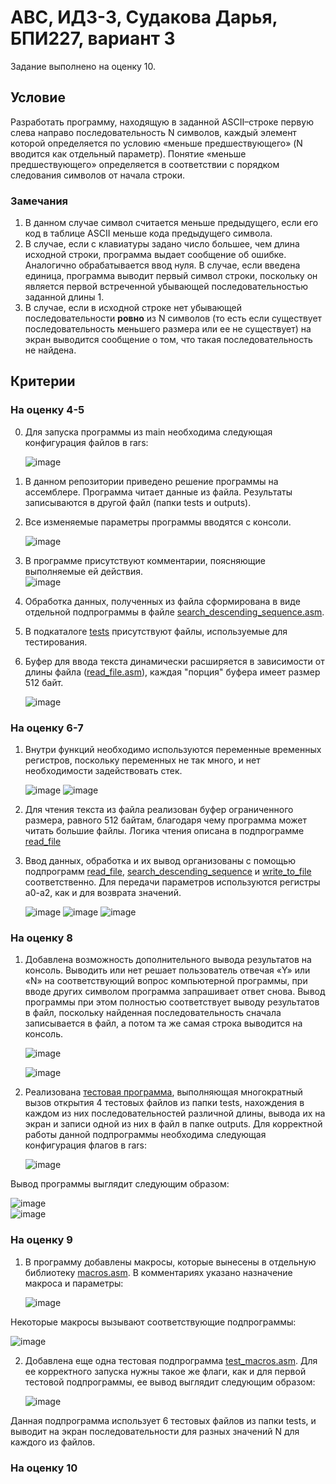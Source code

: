 # АВС, ИДЗ-3, Судакова Дарья, БПИ227, вариант 3
Задание выполнено на оценку 10.
## Условие
Разработать программу, находящую в заданной ASCII–строке первую слева направо последовательность N символов, каждый элемент которой определяется по условию «меньше предшествующего» (N
вводится как отдельный параметр). Понятие «меньше предшествующего» определяется в соответствии с порядком следования символов от начала строки.
### Замечания
1. В данном случае символ считается меньше предыдущего, если его код в таблице ASCII меньше кода предыдущего символа.
2. В случае, если с клавиатуры задано число большее, чем длина исходной строки, программа выдает сообщение об ошибке. Аналогично обрабатывается ввод нуля. В случае, если введена единица, программа выводит первый символ строки, поскольку он является первой встреченной убывающей последовательностью заданной длины 1.
3. В случае, если в исходной строке нет убывающей последовательности **ровно** из N символов (то есть если существует последовательность меньшего размера или ее не существует) на экран выводится сообщение о том, что такая последовательность не найдена.
## Критерии
### На оценку 4-5
0. Для запуска программы из main необходима следующая конфигурация файлов в rars:
   
    ![image](https://github.com/DaryaAutumn/CS-Architecture-IHW3/assets/72216853/526b483c-605c-4de3-9913-a54f04cd7951)

1. В данном репозитории приведено решение программы на ассемблере. Программа читает данные из файла. Результаты записываются в другой файл (папки tests и outputs).
2. Все изменяемые параметры программы вводятся с консоли.
   
    ![image](https://github.com/DaryaAutumn/CS-Architecture-IHW3/assets/72216853/84c5024c-a095-43b5-a963-98f9d647b72f)
   
3. В программе присутствуют комментарии, поясняющие выполняемые ей действия.  
   ![image](https://github.com/DaryaAutumn/CS-Architecture-IHW3/assets/72216853/94a8ff3f-7c78-4bcb-950d-9df7842b9ff3)

     
4. Обработка данных, полученных из файла сформирована в виде отдельной подпрограммы в файле [search_descending_sequence.asm](search_descending_sequence.asm).
5. В подкаталоге [tests](\tests) присутствуют файлы, используемые для тестирования.
6. Буфер для ввода текста динамически расширяется в зависимости от длины файла ([read_file.asm](read_file.asm)), каждая "порция" буфера имеет размер 512 байт.
   
   ![image](https://github.com/DaryaAutumn/CS-Architecture-IHW3/assets/72216853/76c60c44-8b43-4276-958d-6f7eb7b6609c)

### На оценку 6-7
1. Внутри функций необходимо используются переменные временных регистров, поскольку переменных не так много, и нет необходимости задействовать стек.
   
     ![image](https://github.com/DaryaAutumn/CS-Architecture-IHW3/assets/72216853/812c54bb-2c9f-43d9-970a-0b7a1b333973)
   ![image](https://github.com/DaryaAutumn/CS-Architecture-IHW3/assets/72216853/374c374d-488e-43aa-950f-197352966039)


2. Для чтения текста из файла реализован буфер ограниченного размера, равного 512 байтам, благодаря чему программа может читать большие файлы. Логика чтения описана в подпрограмме [read_file](read_file.asm)
3. Ввод данных, обработка и их вывод организованы с помощью подпрограмм [read_file](read_file.asm), [search_descending_sequence](search_descending_sequence.asm) и [write_to_file](write_to_file.asm) соответственно. Для передачи параметров используются регистры a0-a2, как и для возврата значений.

   ![image](https://github.com/DaryaAutumn/CS-Architecture-IHW3/assets/72216853/c1680f4a-2850-4d45-879a-ef91982c2212)
   ![image](https://github.com/DaryaAutumn/CS-Architecture-IHW3/assets/72216853/d803b514-4131-43b4-8ed8-5618c23787ba)
   ![image](https://github.com/DaryaAutumn/CS-Architecture-IHW3/assets/72216853/741f5998-a962-4b67-9ac4-f5909b1d3b43)


### На оценку 8
1. Добавлена возможность дополнительного вывода результатов на консоль. Выводить или нет решает пользователь отвечая «Y» или «N» на соответствующий вопрос компьютерной программы, при вводе других символом программа запрашивает ответ снова. Вывод программы при этом полностью соответствует выводу результатов в файл, поскольку найденная последовательность сначала записывается в файл, а потом та же самая строка выводится на консоль.

   ![image](https://github.com/DaryaAutumn/CS-Architecture-IHW3/assets/72216853/4e3267a3-cf54-4cd1-a3f6-baf3ebb6cffb)
   
   ![image](https://github.com/DaryaAutumn/CS-Architecture-IHW3/assets/72216853/31c19218-6182-4dfc-8558-63cae2e5f033)

3. Реализована [тестовая программа](test_subprogramm), выполняющая многократный вызов открытия 4 тестовых файлов из папки tests, нахождения в каждом из них последовательностей различной длины, вывода их на экран и записи одной из них в файл в папке outputs. Для корректной работы данной подпрограммы необходима следующая конфигурация флагов в rars:

   ![image](https://github.com/DaryaAutumn/CS-Architecture-IHW3/assets/72216853/41f39d7b-19a4-4962-a23c-2e78d9ae1179)

Вывод программы выглядит следующим образом:  

![image](https://github.com/DaryaAutumn/CS-Architecture-IHW3/assets/72216853/a59ff118-c395-435f-83f2-f0091bf32a14)  
![image](https://github.com/DaryaAutumn/CS-Architecture-IHW3/assets/72216853/35478c50-c2f2-4e5c-aa42-fb9dfadb6afe)


### На оценку 9
1. В программу добавлены макросы, которые вынесены в отдельную библиотеку [macros.asm](macros.asm). В комментариях указано назначение макроса и параметры:

   ![image](https://github.com/DaryaAutumn/CS-Architecture-IHW3/assets/72216853/4419d772-6749-478a-a498-8db350f1703c)

Некоторые макросы вызывают соответствующие подпрограммы:  

![image](https://github.com/DaryaAutumn/CS-Architecture-IHW3/assets/72216853/38a2c197-c1c9-4f1d-a94a-4c2719f960b2)  

2. Добавлена еще одна тестовая подпрограмма [test_macros.asm](test_macros.asm). Для ее корректного запуска нужны такое же флаги, как и для первой тестовой подпрограммы, ее вывод выглядит следующим образом:

   ![image](https://github.com/DaryaAutumn/CS-Architecture-IHW3/assets/72216853/3d80e5b2-9f7c-4dff-b517-274dd7be2e02)

Данная подпрограмма использует 6 тестовых файлов из папки tests, и выводит на экран последовательности для разных значений N для каждого из файлов.

### На оценку 10

